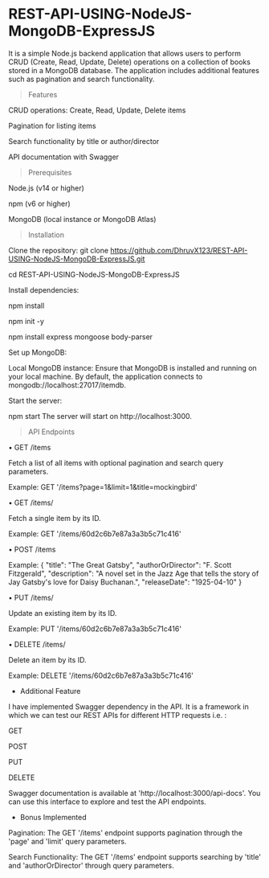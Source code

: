 # REST-API-USING-NodeJS-MongoDB-ExpressJS
It is a simple Node.js backend application that allows users to perform CRUD (Create, Read, Update, Delete) operations on a collection of books stored in a MongoDB database. The application includes additional features such as pagination and search functionality.

> Features

 CRUD operations: Create, Read, Update, Delete items

 Pagination for listing items

 Search functionality by title or author/director

 API documentation with Swagger

> Prerequisites

 Node.js (v14 or higher)

 npm (v6 or higher)

 MongoDB (local instance or MongoDB Atlas)

> Installation

Clone the repository:
git clone https://github.com/DhruvX123/REST-API-USING-NodeJS-MongoDB-ExpressJS.git

cd REST-API-USING-NodeJS-MongoDB-ExpressJS

Install dependencies:

npm install

npm init -y

npm install express mongoose body-parser

Set up MongoDB:

Local MongoDB instance:
Ensure that MongoDB is installed and running on your local machine. By default, the application connects to mongodb://localhost:27017/itemdb.

Start the server:

npm start
The server will start on http://localhost:3000.

> API Endpoints

• GET /items

Fetch a list of all items with optional pagination and search query parameters.

Example: GET '/items?page=1&limit=1&title=mockingbird'

• GET /items/

Fetch a single item by its ID.

Example: GET '/items/60d2c6b7e87a3a3b5c71c416'

• POST /items

Example: 
{
  "title": "The Great Gatsby",
  "authorOrDirector": "F. Scott Fitzgerald",
  "description": "A novel set in the Jazz Age that tells the story of Jay Gatsby's love for Daisy Buchanan.",
  "releaseDate": "1925-04-10"
}

• PUT /items/

Update an existing item by its ID.

Example: PUT '/items/60d2c6b7e87a3a3b5c71c416'

• DELETE /items/

Delete an item by its ID.

Example: DELETE '/items/60d2c6b7e87a3a3b5c71c416'

- Additional Feature

I have implemented Swagger dependency in the API. It is a framework in which we can test our REST APIs for different HTTP requests i.e. :

GET

POST

PUT

DELETE

Swagger documentation is available at 'http://localhost:3000/api-docs'. You can use this interface to explore and test the API endpoints.

- Bonus Implemented

Pagination: The GET '/items' endpoint supports pagination through the 'page' and 'limit' query parameters.

Search Functionality: The GET '/items' endpoint supports searching by 'title' and 'authorOrDirector' through query parameters.
